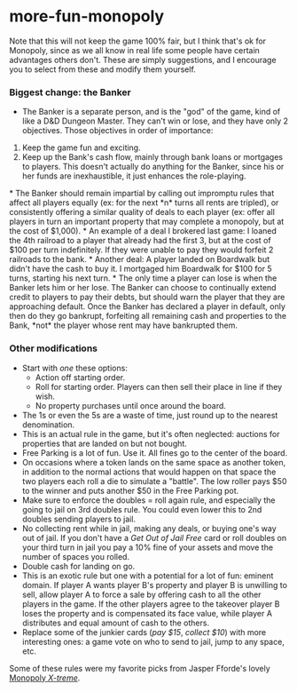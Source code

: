 # more-fun-monopoly

Note that this will not keep the game 100% fair, but I think that's ok for Monopoly, since as we all know in real life some people have certain advantages others don't. These are simply suggestions, and I encourage you to select from these and modify them yourself.

### Biggest change: the Banker

* The Banker is a separate person, and is the "god" of the game, kind of like a D&D Dungeon Master. They can't win or lose, and they have only 2 objectives. Those objectives in order of importance:
 <ol>
 <li>Keep the game fun and exciting.</li>
 <li>Keep up the Bank's cash flow, mainly through bank loans or mortgages to players. This doesn't actually do anything for the Banker, since his or her funds are inexhaustible, it just enhances the role-playing.</li>
 </ol>
* The Banker should remain impartial by calling out impromptu rules that affect all players equally (ex: for the next *n* turns all rents are tripled), or consistently offering a similar quality of deals to each player (ex: offer all players in turn an important property that may complete a monopoly, but at the cost of $1,000).
* An example of a deal I brokered last game: I loaned the 4th railroad to a player that already had the first 3, but at the cost of $100 per turn indefinitely. If they were unable to pay they would forfeit 2 railroads to the bank.
* Another deal: A player landed on Boardwalk but didn't have the cash to buy it. I mortgaged him Boardwalk for $100 for 5 turns, starting his next turn.
* The only time a player can lose is when the Banker lets him or her lose. The Banker can choose to continually extend credit to players to pay their debts, but should warn the player that they are approaching default. Once the Banker has declared a player in default, only then do they go bankrupt, forfeiting all remaining cash and properties to the Bank, *not* the player whose rent may have bankrupted them.

### Other modifications

* Start with *one* these options:
  * Action off starting order.
  * Roll for starting order. Players can then sell their place in line if they wish.
  * No property purchases until once around the board.
* The 1s or even the 5s are a waste of time, just round up to the nearest denomination.
* This is an actual rule in the game, but it's often neglected: auctions for properties that are landed on but not bought.
* Free Parking is a lot of fun. Use it. All fines go to the center of the board.
* On occasions where a token lands on the same space as another token, in addition to the normal actions that would happen on that space the two players each roll a die to simulate a "battle". The low roller pays $50 to the winner and puts another $50 in the Free Parking pot.
* Make sure to enforce the doubles = roll again rule, and especially the going to jail on 3rd doubles rule. You could even lower this to 2nd doubles sending players to jail.
* No collecting rent while in jail, making any deals, or buying one's way out of jail. If you don't  have a *Get Out of Jail Free* card or roll doubles on your third turn in jail you pay a 10% fine of your assets and move the number of spaces you rolled.
* Double cash for landing on go.
* This is an exotic rule but one with a potential for a lot of fun: eminent domain. If player A wants player B's property and player B is unwilling to sell, allow player A to force a sale by offering cash to all the other players in the game. If the other players agree to the takeover player B loses the property and is compensated its face value, while player A distributes and equal amount of cash to the others.
* Replace some of the junkier cards (*pay $15*, *collect $10*) with more interesting ones: a game vote on who to send to jail, jump to any space, etc.
 

Some of these rules were my favorite picks from Jasper Fforde's lovely [Monopoly *X-treme*](http://www.jasperfforde.com/monopoly.html).
